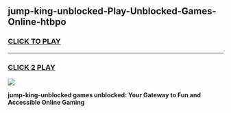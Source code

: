 
## jump-king-unblocked-Play-Unblocked-Games-Online-htbpo
<h3>
<a href="https://premium76.site?title=jump-king-unblocked&ref=25A">CLICK TO PLAY</a></h3>
<hr>

<h3>
<a href="https://premium76.site?title=jump-king-unblocked&ref=25A">CLICK 2 PLAY</a>
  
</h3>

<a href="https://premium76.site?title=jump-king-unblocked&ref=25A"><img src="https://clearcache.store/games.png"></a>


**jump-king-unblocked games unblocked: Your Gateway to Fun and Accessible Online Gaming**
